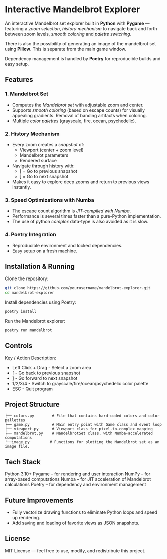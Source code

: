 # Interactive Mandelbrot Explorer
An interactive Mandelbrot set explorer built in **Python** with **Pygame** — featuring a *zoom selection*, *history mechanism* to navigate back and forth between zoom levels, *smooth coloring* and *palette switching*.

There is also the possibility of generating an image of the mandelbrot set using **Pillow**. This is separate from the main game window.

Dependency management is handled by **Poetry** for reproducible builds and easy setup.

## Features
### 1. Mandelbrot Set
- Computes the *Mandelbrot set* with adjustable zoom and center.
- Supports *smooth coloring* (based on escape counts) for visually appealing gradients. Removal of banding artifacts when coloring.
- Multiple *color palettes* (grayscale, fire, ocean, psychedelic).

### 2. History Mechanism
- Every zoom creates a *snapshot* of:
  - Viewport (center + zoom level)
  - Mandelbrot parameters
  - Rendered surface
- Navigate through history with:
  - [ = Go to previous snapshot  
  - ] = Go to next snapshot
- Makes it easy to explore deep zooms and return to previous views instantly.

### 3. Speed Optimizations with Numba
- The escape count algorithm is *JIT-compiled with Numba*.
- Performance is several times faster than a pure-Python implementation.
- The use of python *complex* data-type is also avoided as it is slow.

### 4. Poetry Integration
- Reproducible environment and locked dependencies.
- Easy setup on a fresh machine.

## Installation & Running
Clone the repository:
```bash
git clone https://github.com/yourusername/mandelbrot-explorer.git
cd mandelbrot-explorer
```

Install dependencies using Poetry:
```bash
poetry install
```

Run the Mandelbrot explorer:
```bash
poetry run mandelbrot
```

## Controls
Key / Action	Description:
- Left Click + Drag - Select a zoom area
- [	- Go back to previous snapshot
- ]	- Go forward to next snapshot
- 1/2/3/4 - Switch to grayscale/fire/ocean/psychedelic color palette
- ESC	- Quit program

## Project Structure
```
├── colors.py        # File that contains hard-coded colors and color pallettes
├── game.py          # Main entry point with Game class and event loop
├── viewport.py      # Viewport class for pixel-to-complex mapping
├── mandelbrot.py    # MandelbrotSet class, with Numba-accelerated computations
└──image.py         # Functions for plotting the Mandelbrot set as an image file.
```

## Tech Stack
Python 3.10+
Pygame – for rendering and user interaction
NumPy – for array-based computations
Numba – for JIT acceleration of Mandelbrot calculations
Poetry – for dependency and environment management


## Future Improvements
- Fully vectorize drawing functions to eliminate Python loops and speed up rendering.
- Add saving and loading of favorite views as JSON snapshots.

## License
MIT License — feel free to use, modify, and redistribute this project.
